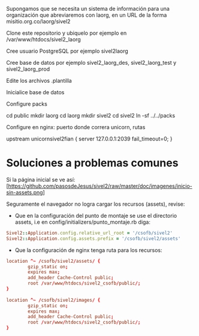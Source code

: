 Supongamos que se necesita un sistema de información para una organización que abreviaremos con laorg, en un URL de la forma misitio.org.co/laorg/sivel2

Clone este repositorio y ubiquelo por ejemplo en /var/www/htdocs/sivel2_laorg

Cree usuario PostgreSQL por ejemplo sivel2laorg

Cree base de datos por ejemplo sivel2_laorg_des, sivel2_laorg_test y sivel2_laorg_prod

Edite los archivos .plantilla

Inicialice base de datos

Configure packs

cd public
mkdir laorg
cd laorg
mkdir sivel2
cd sivel2
ln -sf ../../packs

Configure en nginx: puerto donde correra unicorn, rutas

upstream unicornsivel2fian {
  server 127.0.0.1:2039 fail_timeout=0;
}


# Soluciones a problemas comunes

Si la página inicial se ve así:
[https://github.com/pasosdeJesus/sivel2/raw/master/doc/imagenes/inicio-sin-assets.png]

Seguramente el navegador no logra cargar los recursos (assets), revise:
* Que en la configuración del punto de montaje se use el directorio assets, i.e en config/initializers/punto_montaje.rb diga:
```ruby                                                                              
Sivel2::Application.config.relative_url_root = '/csofb/sivel2'
Sivel2::Application.config.assets.prefix = '/csofb/sivel2/assets'
```
* Que la configuración de nginx tenga ruta para los recursos:
```nginx.conf
location ^~ /csofb/sivel2/assets/ { 
        gzip_static on;                                                  
        expires max;
        add_header Cache-Control public;
        root /var/www/htdocs/sivel2_csofb/public/;
}
        
location ^~ /csofb/sivel2/images/ {  
        gzip_static on; 
        expires max;
        add_header Cache-Control public;
        root /var/www/htdocs/sivel2_csofb/public/;  
}
```
